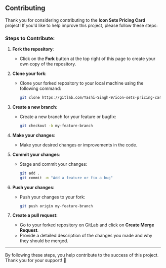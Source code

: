## Contributing

Thank you for considering contributing to the **Icon Sets Pricing Card** project! If you'd like to help improve this project, please follow these steps:

### Steps to Contribute:

1. **Fork the repository**:
   - Click on the **Fork** button at the top right of this page to create your own copy of the repository.

2. **Clone your fork**:
   - Clone your forked repository to your local machine using the following command:
     ```bash
     git clone https://gitlab.com/Yashi-Singh-9/icon-sets-pricing-card.git
     ```

3. **Create a new branch**:
   - Create a new branch for your feature or bugfix:
     ```bash
     git checkout -b my-feature-branch
     ```

4. **Make your changes**:
   - Make your desired changes or improvements in the code.

5. **Commit your changes**:
   - Stage and commit your changes:
     ```bash
     git add .
     git commit -m "Add a feature or fix a bug"
     ```

6. **Push your changes**:
   - Push your changes to your fork:
     ```bash
     git push origin my-feature-branch
     ```

7. **Create a pull request**:
   - Go to your forked repository on GitLab and click on **Create Merge Request**.
   - Provide a detailed description of the changes you made and why they should be merged.

---

By following these steps, you help contribute to the success of this project. Thank you for your support! 🎉